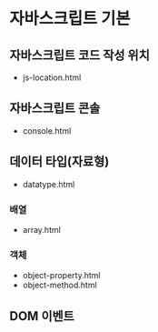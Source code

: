 # 자바스크립트 기본

## 자바스크립트 코드 작성 위치

- js-location.html

## 자바스크립트 콘솔

- console.html

## 데이터 타입(자료형)

- datatype.html

### 배열

- array.html

### 객체

- object-property.html
- object-method.html

## DOM 이벤트
